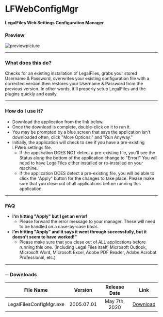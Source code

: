 # LFWebConfigMgr
#### LegalFiles Web Settings Configuration Manager

### Preview
![previewpicture](https://i.imgur.com/Z6kJ7Z7.png)

---

### What does this do?
Checks for an existing installation of LegalFiles, grabs your stored Username & Password, overwrites your existing configuration file with a corrected version then restores your Username & Password from the previous version. In other words, it'll properly setup LegalFiles and the plugins quickly and easily.

---

### How do I use it?
- Download the application from the link below. 
- Once the download is complete, double-click on it to run it. 
- You may be prompted by a blue screen that says the application isn't downloaded often, click "More Options," and "Run Anyway."
- Initially, the application will check to see if you have a pre-existing LFWeb.settings file.
  - If the application DOES NOT detect a pre-existing file, you'll see the Status along the bottom of the application change to "Error!" You will need to have LegalFiles either installed or re-installed on your machine.
  - If the application DOES detect a pre-existing file, you will be able to click the "Apply" button for the changes to take place. Please make sure that you close out of all applications before running this application.

---

### FAQ
- **I'm hitting "Apply" but I get an error!**
  - Please forward the error message to your manager. These will need to be handled on a case-by-case basis.
- **I'm hitting "Apply" and it says it went through successfully, but it doesn't seem to have worked!"**
  - Please make sure that you close out of ALL applications before running this one. (Including Legal Files itself, Microsoft Outlook, Microsoft Word, Microsoft Excel, Adobe PDF Reader, Adobe Acrobat Professional, etc.)

---

### ─ Downloads
| File Name        | Version           | Release Date  | Link |
|:-------------:|:-------------:|:-------------:|:-------------:|
| LegalFilesConfigMgr.exe | 2005.07.01 | May 7th, 2020 | [Download](https://www.google.com) |
